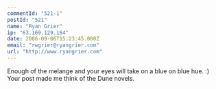```yaml
---
commentId: "521-1"
postId: "521"
name: "Ryan Grier"
ip: "63.169.129.164"
date: 2006-09-06T15:23:45.000Z
email: "rwgrier@ryangrier.com"
url: "http://www.ryangrier.com"
---
```

<p>Enough of the melange and your eyes will take on a blue on blue hue. :)
Your post made me think of the Dune novels.</p>
